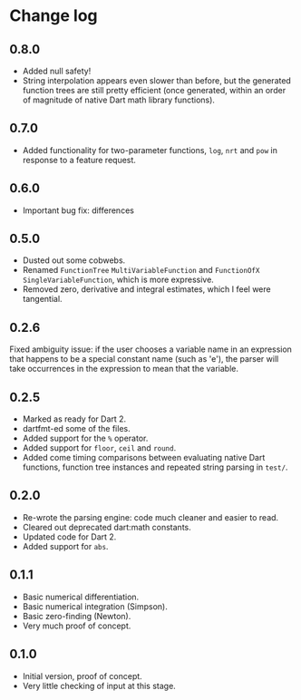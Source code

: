 # Change log

## 0.8.0

- Added null safety!
- String interpolation appears even slower than before, but the generated function trees are still pretty efficient (once generated, within an order of magnitude of native Dart math library functions).

## 0.7.0

- Added functionality for two-parameter functions, `log`, `nrt` and `pow` in response to a feature request.

## 0.6.0

- Important bug fix: differences

## 0.5.0

- Dusted out some cobwebs.
- Renamed `FunctionTree` `MultiVariableFunction` and `FunctionOfX` `SingleVariableFunction`, which is more expressive.
- Removed zero, derivative and integral estimates, which I feel were tangential.

## 0.2.6

Fixed ambiguity issue: if the user chooses a variable name in an expression that happens to be a special constant name (such as 'e'), the parser will take occurrences in the expression to mean that the variable. 

## 0.2.5

- Marked as ready for Dart 2.
- dartfmt-ed some of the files.
- Added support for the `%` operator.
- Added support for `floor`, `ceil` and `round`.
- Added come timing comparisons between evaluating native Dart functions, function tree instances and repeated string parsing in `test/`.

## 0.2.0

- Re-wrote the parsing engine: code much cleaner and easier to read.
- Cleared out deprecated dart:math constants.
- Updated code for Dart 2.
- Added support for `abs`.

## 0.1.1

- Basic numerical differentiation.
- Basic numerical integration (Simpson).
- Basic zero-finding (Newton).
- Very much proof of concept.

## 0.1.0

- Initial version, proof of concept.
- Very little checking of input at this stage.
